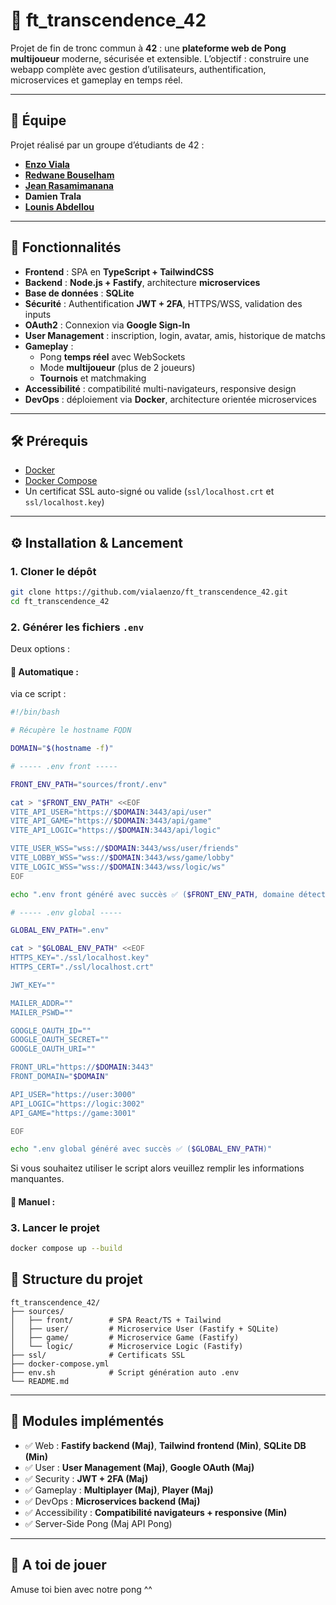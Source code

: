 # 🏓 ft_transcendence_42

Projet de fin de tronc commun à **42** : une **plateforme web de Pong multijoueur** moderne, sécurisée et extensible.
L’objectif : construire une webapp complète avec gestion d’utilisateurs, authentification, microservices et gameplay en temps réel.

---

## 👥 Équipe

Projet réalisé par un groupe d’étudiants de 42 :

- **[Enzo Viala](https://www.linkedin.com/in/vla-enzo/)**
- **[Redwane Bouselham](https://www.linkedin.com/in/redwane-bouselham?miniProfileUrn=urn%3Ali%3Afs_miniProfile%3AACoAACX_knABh1bQze00S2Rbfe9XYvUn11ABag4&lipi=urn%3Ali%3Apage%3Ad_flagship3_search_srp_all%3Bpl4CaNvERBec4%2FAymj0o1A%3D%3D)**
- **[Jean Rasamimanana](https://www.linkedin.com/in/jean-rasamimanana-643b76271/)**
- **Damien Trala**
- **[Lounis Abdellou](https://www.linkedin.com/in/lounis-abdellou/)**

---

## 🚀 Fonctionnalités

- **Frontend** : SPA en **TypeScript + TailwindCSS**
- **Backend** : **Node.js + Fastify**, architecture **microservices**
- **Base de données** : **SQLite**
- **Sécurité** : Authentification **JWT + 2FA**, HTTPS/WSS, validation des inputs
- **OAuth2** : Connexion via **Google Sign-In**
- **User Management** : inscription, login, avatar, amis, historique de matchs
- **Gameplay** :
  - Pong **temps réel** avec WebSockets
  - Mode **multijoueur** (plus de 2 joueurs)
  - **Tournois** et matchmaking
- **Accessibilité** : compatibilité multi-navigateurs, responsive design
- **DevOps** : déploiement via **Docker**, architecture orientée microservices

---

## 🛠️ Prérequis

- [Docker](https://docs.docker.com/get-docker/)
- [Docker Compose](https://docs.docker.com/compose/)
- Un certificat SSL auto-signé ou valide (`ssl/localhost.crt` et `ssl/localhost.key`)

---

## ⚙️ Installation & Lancement

### 1. Cloner le dépôt

```bash
git clone https://github.com/vialaenzo/ft_transcendence_42.git
cd ft_transcendence_42
```

### 2. Générer les fichiers `.env`

Deux options :

#### 🔹 Automatique :

via ce script :

```bash
#!/bin/bash

# Récupère le hostname FQDN

DOMAIN="$(hostname -f)"

# ----- .env front -----

FRONT_ENV_PATH="sources/front/.env"

cat > "$FRONT_ENV_PATH" <<EOF
VITE_API_USER="https://$DOMAIN:3443/api/user"
VITE_API_GAME="https://$DOMAIN:3443/api/game"
VITE_API_LOGIC="https://$DOMAIN:3443/api/logic"

VITE_USER_WSS="wss://$DOMAIN:3443/wss/user/friends"
VITE_LOBBY_WSS="wss://$DOMAIN:3443/wss/game/lobby"
VITE_LOGIC_WSS="wss://$DOMAIN:3443/wss/logic/ws"
EOF

echo ".env front généré avec succès ✅ ($FRONT_ENV_PATH, domaine détecté : $DOMAIN)"

# ----- .env global -----

GLOBAL_ENV_PATH=".env"

cat > "$GLOBAL_ENV_PATH" <<EOF
HTTPS_KEY="./ssl/localhost.key"
HTTPS_CERT="./ssl/localhost.crt"

JWT_KEY=""

MAILER_ADDR=""
MAILER_PSWD=""

GOOGLE_OAUTH_ID=""
GOOGLE_OAUTH_SECRET=""
GOOGLE_OAUTH_URI=""

FRONT_URL="https://$DOMAIN:3443"
FRONT_DOMAIN="$DOMAIN"

API_USER="https://user:3000"
API_LOGIC="https://logic:3002"
API_GAME="https://game:3001"

EOF

echo ".env global généré avec succès ✅ ($GLOBAL_ENV_PATH)"

```

Si vous souhaitez utiliser le script alors veuillez remplir les informations manquantes.

#### 🔹 Manuel :

### 3. Lancer le projet

```bash
docker compose up --build
```

## 📂 Structure du projet

```
ft_transcendence_42/
├── sources/
│   ├── front/        # SPA React/TS + Tailwind
│   ├── user/         # Microservice User (Fastify + SQLite)
│   ├── game/         # Microservice Game (Fastify)
│   └── logic/        # Microservice Logic (Fastify)
├── ssl/              # Certificats SSL
├── docker-compose.yml
├── env.sh            # Script génération auto .env
└── README.md
```

---

## 🧪 Modules implémentés

- ✅ Web : **Fastify backend (Maj)**, **Tailwind frontend (Min)**, **SQLite DB (Min)**
- ✅ User : **User Management (Maj)**, **Google OAuth (Maj)**
- ✅ Security : **JWT + 2FA (Maj)**
- ✅ Gameplay : **Multiplayer (Maj)**, **Player (Maj)**
- ✅ DevOps : **Microservices backend (Maj)**
- ✅ Accessibility : **Compatibilité navigateurs + responsive (Min)**
- ✅ Server-Side Pong (Maj API Pong)

---

## 📧 A toi de jouer

Amuse toi bien avec notre pong ^^
